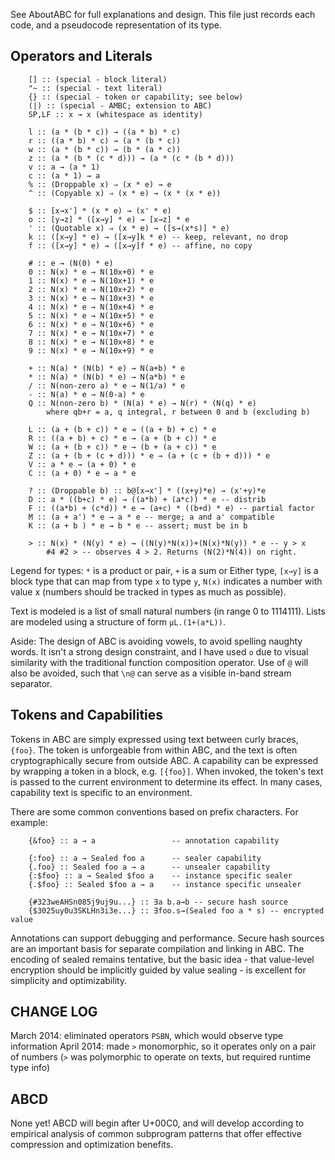 
See AboutABC for full explanations and design. This file just records each code, and a pseudocode representation of its type.

## Operators and Literals

        [] :: (special - block literal)
        "~ :: (special - text literal)
        {} :: (special - token or capability; see below)
        (|) :: (special - AMBC; extension to ABC)
        SP,LF :: x → x (whitespace as identity)

        l :: (a * (b * c)) → ((a * b) * c)
        r :: ((a * b) * c) → (a * (b * c))
        w :: (a * (b * c)) → (b * (a * c))
        z :: (a * (b * (c * d))) → (a * (c * (b * d)))
        v :: a → (a * 1)
        c :: (a * 1) → a
        % :: (Droppable x) ⇒ (x * e) → e
        ^ :: (Copyable x) ⇒ (x * e) → (x * (x * e))

        $ :: [x→x'] * (x * e) → (x' * e)
        o :: [y→z] * ([x→y] * e) → [x→z] * e
        ' :: (Quotable x) ⇒ (x * e) → ([s→(x*s)] * e)
        k :: ([x→y] * e) → ([x→y]k * e) -- keep, relevant, no drop
        f :: ([x→y] * e) → ([x→y]f * e) -- affine, no copy

        # :: e → (N(0) * e)
        0 :: N(x) * e → N(10x+0) * e
        1 :: N(x) * e → N(10x+1) * e
        2 :: N(x) * e → N(10x+2) * e
        3 :: N(x) * e → N(10x+3) * e
        4 :: N(x) * e → N(10x+4) * e
        5 :: N(x) * e → N(10x+5) * e
        6 :: N(x) * e → N(10x+6) * e
        7 :: N(x) * e → N(10x+7) * e
        8 :: N(x) * e → N(10x+8) * e
        9 :: N(x) * e → N(10x+9) * e

        + :: N(a) * (N(b) * e) → N(a+b) * e
        * :: N(a) * (N(b) * e) → N(a*b) * e
        / :: N(non-zero a) * e → N(1/a) * e
        - :: N(a) * e → N(0-a) * e
        Q :: N(non-zero b) * (N(a) * e) → N(r) * (N(q) * e)
            where qb+r = a, q integral, r between 0 and b (excluding b)

        L :: (a + (b + c)) * e → ((a + b) + c) * e
        R :: ((a + b) + c) * e → (a + (b + c)) * e
        W :: (a + (b + c)) * e → (b + (a + c)) * e
        Z :: (a + (b + (c + d))) * e → (a + (c + (b + d))) * e
        V :: a * e → (a + 0) * e
        C :: (a + 0) * e → a * e

        ? :: (Droppable b) :: b@[x→x'] * ((x+y)*e) → (x'+y)*e
        D :: a * ((b+c) * e) → ((a*b) + (a*c)) * e -- distrib
        F :: ((a*b) + (c*d)) * e → (a+c) * ((b+d) * e) -- partial factor
        M :: (a + a') * e → a * e -- merge; a and a' compatible
        K :: (a + b ) * e → b * e -- assert; must be in b

        > :: N(x) * (N(y) * e) → ((N(y)*N(x))+(N(x)*N(y)) * e -- y > x
            #4 #2 > -- observes 4 > 2. Returns (N(2)*N(4)) on right.

Legend for types: `*` is a product or pair, `+` is a sum or Either type, `[x→y]` is a block type that can map from type `x` to type `y`, `N(x)` indicates a number with value x (numbers should be tracked in types as much as possible). 

Text is modeled is a list of small natural numbers (in range 0 to 1114111). Lists are modeled using a structure of form `µL.(1+(a*L))`. 

Aside: The design of ABC is avoiding vowels, to avoid spelling naughty words. It isn't a strong design constraint, and I have used `o` due to visual similarity with the traditional function composition operator. Use of `@` will also be avoided, such that `\n@` can serve as a visible in-band stream separator.

## Tokens and Capabilities

Tokens in ABC are simply expressed using text between curly braces, `{foo}`. The token is unforgeable from within ABC, and the text is often cryptographically secure from outside ABC. A capability can be expressed by wrapping a token in a block, e.g. `[{foo}]`. When invoked, the token's text is passed to the current environment to determine its effect. In many cases, capability text is specific to an environment. 

There are some common conventions based on prefix characters. For example:

        {&foo} :: a → a                 -- annotation capability

        {:foo} :: a → Sealed foo a      -- sealer capability
        {.foo} :: Sealed foo a → a      -- unsealer capability
        {:$foo} :: a → Sealed $foo a    -- instance specific sealer
        {.$foo} :: Sealed $foo a → a    -- instance specific unsealer

        {#323weAHSn085j9uj9u...} :: ∃a b.a→b -- secure hash source
        {$3025uy0u3SKLHn3i3e...} :: ∃foo.s→(Sealed foo a * s) -- encrypted value

Annotations can support debugging and performance. Secure hash sources are an important basis for separate compilation and linking in ABC. The encoding of sealed remains tentative, but the basic idea - that value-level encryption should be implicitly guided by value sealing - is excellent for simplicity and optimizability. 

## CHANGE LOG

March 2014: eliminated operators `PSBN`, which would observe type information
April 2014: made `>` monomorphic, so it operates only on a pair of numbers
  (`>` was polymorphic to operate on texts, but required runtime type info)

## ABCD

None yet! ABCD will begin after U+00C0, and will develop according to empirical analysis of common subprogram patterns that offer effective compression and optimization benefits.

